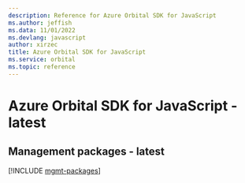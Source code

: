 ```yaml
---
description: Reference for Azure Orbital SDK for JavaScript
ms.author: jeffish
ms.data: 11/01/2022
ms.devlang: javascript
author: xirzec
title: Azure Orbital SDK for JavaScript
ms.service: orbital
ms.topic: reference
---
```

# Azure Orbital SDK for JavaScript - latest

## Management packages - latest
[!INCLUDE [mgmt-packages](orbital-mgmt-index.md)]